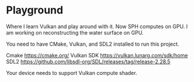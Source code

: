 # Playground
Where I learn Vulkan and play around with it. Now SPH computes on GPU. I am working on reconstructing the water surface on GPU.

You need to have CMake, Vulkan, and SDL2 installed to run this project. 

Cmake https://cmake.org/
Vulkan SDK https://vulkan.lunarg.com/sdk/home
SDL2 https://github.com/libsdl-org/SDL/releases/tag/release-2.28.5

Your device needs to support Vulkan compute shader.
